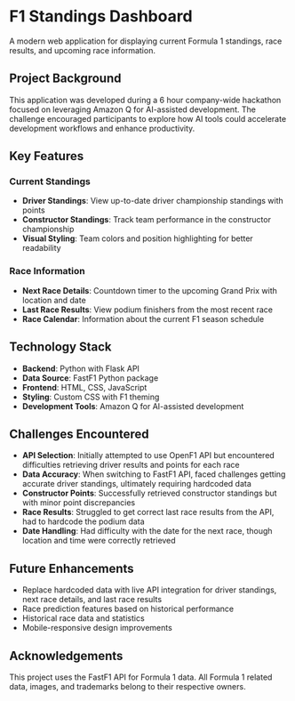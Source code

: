 # F1 Standings Dashboard

A modern web application for displaying current Formula 1 standings, race results, and upcoming race information.

## Project Background

This application was developed during a 6 hour company-wide hackathon focused on leveraging Amazon Q for AI-assisted development. The challenge encouraged participants to explore how AI tools could accelerate development workflows and enhance productivity.

## Key Features

### Current Standings
- **Driver Standings**: View up-to-date driver championship standings with points
- **Constructor Standings**: Track team performance in the constructor championship
- **Visual Styling**: Team colors and position highlighting for better readability

### Race Information
- **Next Race Details**: Countdown timer to the upcoming Grand Prix with location and date
- **Last Race Results**: View podium finishers from the most recent race
- **Race Calendar**: Information about the current F1 season schedule

## Technology Stack

- **Backend**: Python with Flask API
- **Data Source**: FastF1 Python package
- **Frontend**: HTML, CSS, JavaScript 
- **Styling**: Custom CSS with F1 theming
- **Development Tools**: Amazon Q for AI-assisted development

## Challenges Encountered

- **API Selection**: Initially attempted to use OpenF1 API but encountered difficulties retrieving driver results and points for each race
- **Data Accuracy**: When switching to FastF1 API, faced challenges getting accurate driver standings, ultimately requiring hardcoded data
- **Constructor Points**: Successfully retrieved constructor standings but with minor point discrepancies
- **Race Results**: Struggled to get correct last race results from the API, had to hardcode the podium data
- **Date Handling**: Had difficulty with the date for the next race, though location and time were correctly retrieved

## Future Enhancements

- Replace hardcoded data with live API integration for driver standings, next race details, and last race results
- Race prediction features based on historical performance
- Historical race data and statistics
- Mobile-responsive design improvements

## Acknowledgements

This project uses the FastF1 API for Formula 1 data. All Formula 1 related data, images, and trademarks belong to their respective owners.